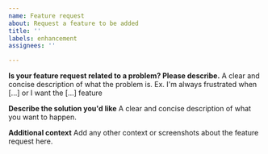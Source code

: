 ```yaml
---
name: Feature request
about: Request a feature to be added
title: ''
labels: enhancement
assignees: ''

---
```


**Is your feature request related to a problem? Please describe.**
A clear and concise description of what the problem is. Ex. I'm always frustrated when [...] or I want the [...] feature

**Describe the solution you'd like**
A clear and concise description of what you want to happen.

**Additional context**
Add any other context or screenshots about the feature request here.
